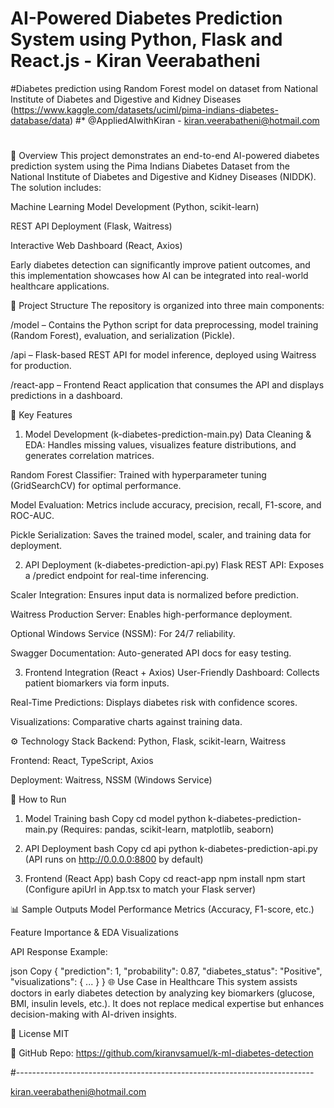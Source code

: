 # AI-Powered Diabetes Prediction System using Python, Flask and React.js - Kiran Veerabatheni 
#Diabetes prediction using Random Forest model on dataset from National Institute of Diabetes and Digestive and Kidney Diseases (https://www.kaggle.com/datasets/uciml/pima-indians-diabetes-database/data)
#* @AppliedAIwithKiran - kiran.veerabatheni@hotmail.com
# 
📌 Overview
This project demonstrates an end-to-end AI-powered diabetes prediction system using the Pima Indians Diabetes Dataset from the National Institute of Diabetes and Digestive and Kidney Diseases (NIDDK). The solution includes:

Machine Learning Model Development (Python, scikit-learn)

REST API Deployment (Flask, Waitress)

Interactive Web Dashboard (React, Axios)

Early diabetes detection can significantly improve patient outcomes, and this implementation showcases how AI can be integrated into real-world healthcare applications.

🔧 Project Structure
The repository is organized into three main components:

/model – Contains the Python script for data preprocessing, model training (Random Forest), evaluation, and serialization (Pickle).

/api – Flask-based REST API for model inference, deployed using Waitress for production.

/react-app – Frontend React application that consumes the API and displays predictions in a dashboard.

🚀 Key Features
1. Model Development (k-diabetes-prediction-main.py)
Data Cleaning & EDA: Handles missing values, visualizes feature distributions, and generates correlation matrices.

Random Forest Classifier: Trained with hyperparameter tuning (GridSearchCV) for optimal performance.

Model Evaluation: Metrics include accuracy, precision, recall, F1-score, and ROC-AUC.

Pickle Serialization: Saves the trained model, scaler, and training data for deployment.

2. API Deployment (k-diabetes-prediction-api.py)
Flask REST API: Exposes a /predict endpoint for real-time inferencing.

Scaler Integration: Ensures input data is normalized before prediction.

Waitress Production Server: Enables high-performance deployment.

Optional Windows Service (NSSM): For 24/7 reliability.

Swagger Documentation: Auto-generated API docs for easy testing.

3. Frontend Integration (React + Axios)
User-Friendly Dashboard: Collects patient biomarkers via form inputs.

Real-Time Predictions: Displays diabetes risk with confidence scores.

Visualizations: Comparative charts against training data.

⚙️ Technology Stack
Backend: Python, Flask, scikit-learn, Waitress

Frontend: React, TypeScript, Axios

Deployment: Waitress, NSSM (Windows Service)

📂 How to Run
1. Model Training
bash
Copy
cd model
python k-diabetes-prediction-main.py
(Requires: pandas, scikit-learn, matplotlib, seaborn)

2. API Deployment
bash
Copy
cd api
python k-diabetes-prediction-api.py
(API runs on http://0.0.0.0:8800 by default)

3. Frontend (React App)
bash
Copy
cd react-app
npm install
npm start
(Configure apiUrl in App.tsx to match your Flask server)

📊 Sample Outputs
Model Performance Metrics (Accuracy, F1-score, etc.)

Feature Importance & EDA Visualizations

API Response Example:

json
Copy
{
  "prediction": 1,
  "probability": 0.87,
  "diabetes_status": "Positive",
  "visualizations": { ... }
}
🌐 Use Case in Healthcare
This system assists doctors in early diabetes detection by analyzing key biomarkers (glucose, BMI, insulin levels, etc.). It does not replace medical expertise but enhances decision-making with AI-driven insights.

📜 License
MIT

🔗 GitHub Repo: https://github.com/kiranvsamuel/k-ml-diabetes-detection

#--------------------------------------------------------------------------

kiran.veerabatheni@hotmail.com
